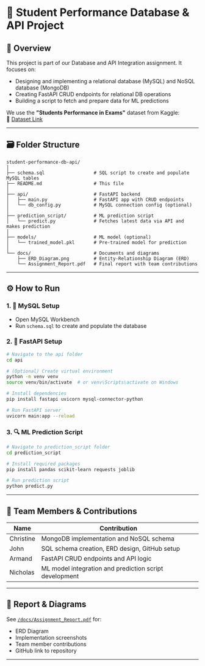 # 🧠 Student Performance Database & API Project

## 📌 Overview

This project is part of our Database and API Integration assignment. It focuses on:

- Designing and implementing a relational database (MySQL) and NoSQL database (MongoDB)
- Creating FastAPI CRUD endpoints for relational DB operations
- Building a script to fetch and prepare data for ML predictions

We use the **"Students Performance in Exams"** dataset from Kaggle:  
🔗 [Dataset Link](https://www.kaggle.com/datasets/spscientist/students-performance-in-exams)

---

## 🗃️ Folder Structure

```
student-performance-db-api/
│
├── schema.sql                  # SQL script to create and populate MySQL tables
├── README.md                   # This file
│
├── api/                        # FastAPI backend
│   ├── main.py                 # FastAPI app with CRUD endpoints
│   └── db_config.py            # MySQL connection config (optional)
│
├── prediction_script/          # ML prediction script
│   └── predict.py              # Fetches latest data via API and makes prediction
│
├── models/                     # ML model (optional)
│   └── trained_model.pkl       # Pre-trained model for prediction
│
└── docs/                       # Documents and diagrams
    ├── ERD_Diagram.png         # Entity-Relationship Diagram (ERD)
    └── Assignment_Report.pdf   # Final report with team contributions
```

---

## ⚙️ How to Run

### 1. 💾 MySQL Setup

- Open MySQL Workbench
- Run `schema.sql` to create and populate the database

### 2. 🚀 FastAPI Setup

```bash
# Navigate to the api folder
cd api

# (Optional) Create virtual environment
python -m venv venv
source venv/bin/activate  # or venv\Scripts\activate on Windows

# Install dependencies
pip install fastapi uvicorn mysql-connector-python

# Run FastAPI server
uvicorn main:app --reload
```

### 3. 🔍 ML Prediction Script

```bash
# Navigate to prediction_script folder
cd prediction_script

# Install required packages
pip install pandas scikit-learn requests joblib

# Run prediction script
python predict.py
```

---

## 👥 Team Members & Contributions

| Name       | Contribution                                          |
|------------|-------------------------------------------------------|
| Christine  | MongoDB implementation and NoSQL schema               |
| John       | SQL schema creation, ERD design, GitHub setup         |
| Armand     | FastAPI CRUD endpoints and API logic                  |
| Nicholas   | ML model integration and prediction script development|

---

## 📎 Report & Diagrams

See [`/docs/Assignment_Report.pdf`](docs/Assignment_Report.pdf) for:
- ERD Diagram
- Implementation screenshots
- Team member contributions
- GitHub link to repository

---

